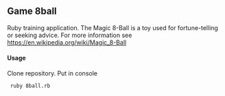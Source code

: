 ## Game 8ball

Ruby training application.
The Magic 8-Ball is a toy used for fortune-telling or seeking advice. For more information see https://en.wikipedia.org/wiki/Magic_8-Ball

#### Usage

Clone repository. Put in console
```
 ruby 8ball.rb
```
